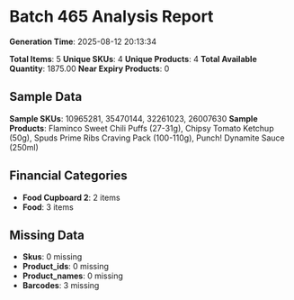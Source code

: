 # Batch 465 Analysis Report

**Generation Time**: 2025-08-12 20:13:34

**Total Items**: 5
**Unique SKUs**: 4
**Unique Products**: 4
**Total Available Quantity**: 1875.00
**Near Expiry Products**: 0

## Sample Data
**Sample SKUs**: 10965281, 35470144, 32261023, 26007630
**Sample Products**: Flaminco Sweet Chili Puffs (27-31g), Chipsy Tomato Ketchup (50g), Spuds Prime Ribs Craving Pack (100-110g), Punch! Dynamite Sauce (250ml)

## Financial Categories
- **Food Cupboard 2**: 2 items
- **Food**: 3 items

## Missing Data
- **Skus**: 0 missing
- **Product_ids**: 0 missing
- **Product_names**: 0 missing
- **Barcodes**: 3 missing
